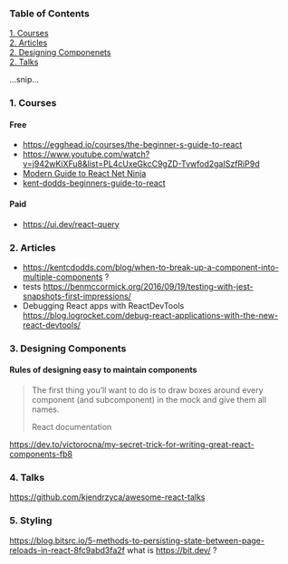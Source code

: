 ### Table of Contents  
[1. Courses](#courses)  
[2. Articles](#articles)  
[2. Designing Componenets](#components)  
[2. Talks](#talks)  

...snip...    


<a name="courses"></a>
### 1. Courses
#### Free
- https://egghead.io/courses/the-beginner-s-guide-to-react
- https://www.youtube.com/watch?v=j942wKiXFu8&list=PL4cUxeGkcC9gZD-Tvwfod2gaISzfRiP9d
- [Modern Guide to React Net Ninja](./net-ninja-course-outline.md)
- [kent-dodds-beginners-guide-to-react](./kent-dodds-beginners-guide-to-react-outline.md)
#### Paid
- https://ui.dev/react-query
<a name="articles"></a>
### 2. Articles
- https://kentcdodds.com/blog/when-to-break-up-a-component-into-multiple-components ?
- tests https://benmccormick.org/2016/09/19/testing-with-jest-snapshots-first-impressions/
- Debugging React apps with ReactDevTools https://blog.logrocket.com/debug-react-applications-with-the-new-react-devtools/
<a name="components"></a>  
### 3. Designing Components
#### Rules of designing easy to maintain components 

> The first thing you’ll want to do is to draw boxes around every component (and subcomponent) in the mock and give them all names.  
> 
> React documentation

https://dev.to/victorocna/my-secret-trick-for-writing-great-react-components-fb8
<a name="talks"></a>
### 4. Talks
https://github.com/kjendrzyca/awesome-react-talks
### 5. Styling
https://blog.bitsrc.io/5-methods-to-persisting-state-between-page-reloads-in-react-8fc9abd3fa2f
what is https://bit.dev/ ?
